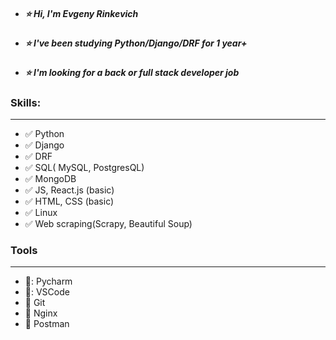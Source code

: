 * ##### :star: Hi, I'm Evgeny Rinkevich
* ##### :star: I've been studying Python/Django/DRF for 1 year+
* ##### :star: I'm looking for a back or full stack developer job


### Skills:
---
* :white_check_mark: Python
* :white_check_mark: Django
* :white_check_mark: DRF
* :white_check_mark: SQL( MySQL, PostgresQL)
* :white_check_mark: MongoDB
* :white_check_mark: JS, React.js (basic)
* :white_check_mark: HTML, CSS (basic)
* :white_check_mark: Linux
* :white_check_mark: Web scraping(Scrapy, Beautiful Soup)

### Tools
---
* :floppy_disk:: Pycharm
* :floppy_disk:: VSCode
* :floppy_disk: Git
* :floppy_disk: Nginx
* :floppy_disk: Postman
